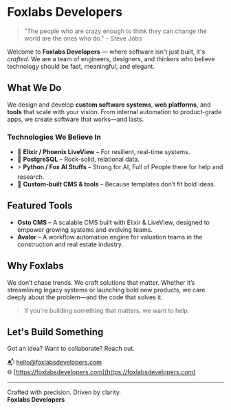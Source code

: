# Foxlabs Developers

> "The people who are crazy enough to think they can change the world are the ones who do." – Steve Jobs

Welcome to **Foxlabs Developers** — where software isn't just built, it's *crafted*. We are a team of engineers, designers, and thinkers who believe technology should be fast, meaningful, and elegant.

## What We Do

We design and develop **custom software systems**, **web platforms**, and **tools** that scale with your vision. From internal automation to product-grade apps, we create software that works—and lasts.

### Technologies We Believe In

- 🧠 **Elixir / Phoenix LiveView** – For resilient, real-time systems.
- 🧩 **PostgreSQL** – Rock-solid, relational data.
- ⚡️ **Python / Fox AI Stuffs** – Strong for AI, Full of People there for help and research.
- 🧰 **Custom-built CMS & tools** – Because templates don’t fit bold ideas.

## Featured Tools

- **Osto CMS** – A scalable CMS built with Elixir & LiveView, designed to empower growing systems and evolving teams.
- **Avalor** – A workflow automation engine for valuation teams in the construction and real estate industry.

## Why Foxlabs

We don’t chase trends. We craft solutions that matter. Whether it’s streamlining legacy systems or launching bold new products, we care deeply about the problem—and the code that solves it.

> If you're building something that matters, we want to help.

## Let's Build Something

Got an idea? Want to collaborate? Reach out.

📬 hello@foxlabsdevelopers.com  
🌐 [https://foxlabsdevelopers.com](https://foxlabsdevelopers.com)

---
Crafted with precision. Driven by clarity.  
**Foxlabs Developers**

